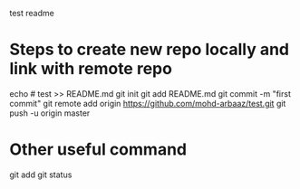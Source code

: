 test readme


# Steps to create new repo locally and link with remote repo

echo # test >> README.md
git init
git add README.md
git commit -m "first commit"
git remote add origin https://github.com/mohd-arbaaz/test.git
git push -u origin master



# Other useful command
git add <file>
git status